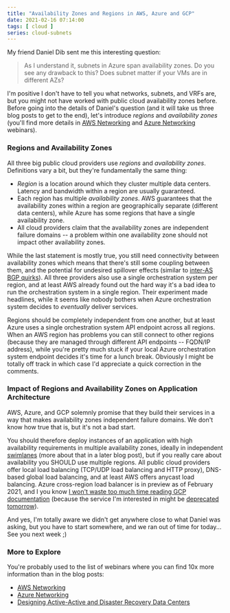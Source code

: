 ```yaml
---
title: "Availability Zones and Regions in AWS, Azure and GCP"
date: 2021-02-16 07:14:00
tags: [ cloud ]
series: cloud-subnets
---
```

My friend Daniel Dib sent me this interesting question:

> As I understand it, subnets in Azure span availability zones. Do you see any drawback to this? Does subnet matter if your VMs are in different AZs?

I'm positive I don't have to tell you what networks, subnets, and VRFs are, but you might not have worked with public cloud availability zones before. Before going into the details of Daniel's question (and it will take us three blog posts to get to the end), let's introduce *regions* and *availability zones*  (you'll find more details in [AWS Networking](https://www.ipspace.net/Amazon_Web_Services_Networking) and [Azure Networking](https://www.ipspace.net/Microsoft_Azure_Networking) webinars).
<!--more-->
### Regions and Availability Zones

All three big public cloud providers use *regions* and *availability zones*. Definitions vary a bit, but they're fundamentally the same thing:

* *Region* is a location around which they cluster multiple data centers. Latency and bandwidth within a region are usually guaranteed.
* Each region has multiple *availability zones*. AWS guarantees that the availability zones within a region are geographically separate (different data centers), while Azure has some regions that have a single availability zone.
* All cloud providers claim that the availability zones are independent failure domains -- a problem within one availability zone should not impact other availability zones.

While the last statement is mostly true, you still need connectivity between availability zones which means that there's still some coupling between them, and the potential for undesired spillover effects (similar to [inter-AS BGP quirks](https://blog.ipspace.net/2015/04/on-sdn-controllers-interconnectedness.html)). All three providers also use a single orchestration system per region, and at least AWS already found out the hard way it's a bad idea to run the orchestration system in a single region. Their experiment made headlines, while it seems like nobody bothers when Azure orchestration system decides to *eventually* deliver services.

Regions should be completely independent from one another, but at least Azure uses a single orchestration system API endpoint across all regions. When an AWS region has problems you can still connect to other regions (because they are managed through different API endpoints -- FQDN/IP address), while you're pretty much stuck if your local Azure orchestration system endpoint decides it's time for a lunch break. Obviously I might be totally off track in which case I'd appreciate a quick correction in the comments.

### Impact of Regions and Availability Zones on Application Architecture

AWS, Azure, and GCP solemnly promise that they build their services in a way that makes availability zones independent failure domains. We don't know how true that is, but it's not a bad start.

You should therefore deploy instances of an application with high availability requirements in multiple availability zones, ideally in independent [swimlanes](https://akfpartners.com/growth-blog/fault-isolation-swim-lane) (more about that in a later blog post), but if you really care about availability you SHOULD use multiple regions. All public cloud providers offer local load balancing (TCP/UDP load balancing and HTTP proxy), DNS-based global load balancing, and at least AWS offers anycast load balancing. Azure cross-region load balancer is in preview as of February 2021, and I you know [I won't waste too much time reading GCP documentation](https://blog.ipspace.net/2020/08/selecting-public-cloud.html) (because the service I'm interested in might be [deprecated tomorrow](https://medium.com/@steve.yegge/dear-google-cloud-your-deprecation-policy-is-killing-you-ee7525dc05dc)).

And yes, I'm totally aware we didn't get anywhere close to what Daniel was asking, but you have to start somewhere, and we ran out of time for today... See you next week ;)

### More to Explore

You're probably used to the list of webinars where you can find 10x more information than in the blog posts:

* [AWS Networking](https://www.ipspace.net/Amazon_Web_Services_Networking)
* [Azure Networking](https://www.ipspace.net/Microsoft_Azure_Networking)
* [Designing Active-Active and Disaster Recovery Data Centers](https://www.ipspace.net/Designing_Active-Active_and_Disaster_Recovery_Data_Centers)
